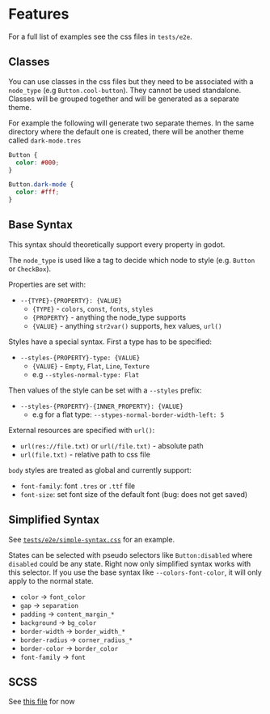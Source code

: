 # Features

For a full list of examples see the css files in `tests/e2e`.

## Classes

You can use classes in the css files but they need to be associated with a `node_type` (e.g `Button.cool-button`).
They cannot be used standalone. Classes will be grouped together and will be generated as a separate theme.

For example the following will generate two separate themes. In the same directory where the default one is created,
there will be another theme called `dark-mode.tres`

```css
Button {
  color: #000;
}

Button.dark-mode {
  color: #fff;
}
```

## Base Syntax

This syntax should theoretically support every property in godot.

The `node_type` is used like a tag to decide which node to style (e.g. `Button` or `CheckBox`).

Properties are set with:

- `--{TYPE}-{PROPERTY}: {VALUE}`
  - `{TYPE}` - `colors`, `const`, `fonts`, `styles`
  - `{PROPERTY}` - anything the node_type supports
  - `{VALUE}` - anything `str2var()` supports, hex values, `url()`

Styles have a special syntax. First a type has to be specified:

- `--styles-{PROPERTY}-type: {VALUE}`
  - `{VALUE}` - `Empty`, `Flat`, `Line`, `Texture`
  - e.g `--styles-normal-type: Flat`

Then values of the style can be set with a `--styles` prefix:

- `--styles-{PROPERTY}-{INNER_PROPERTY}: {VALUE}`
  - e.g for a flat type: `--stypes-normal-border-width-left: 5`

External resources are specified with `url()`:

- `url(res://file.txt)` or `url(/file.txt)` - absolute path
- `url(file.txt)` - relative path to css file

`body` styles are treated as global and currently support:

- `font-family`: font `.tres` or `.ttf` file
- `font-size`: set font size of the default font (bug: does not get saved)

## Simplified Syntax

See [`tests/e2e/simple-syntax.css`](./tests/e2e/simple-syntax.css) for an example.

States can be selected with pseudo selectors like `Button:disabled` where `disabled` could be any state.
Right now only simplified syntax works with this selector.
If you use the base syntax like `--colors-font-color`, it will only apply to the normal state.

- `color` -> `font_color`
- `gap` -> `separation`
- `padding` -> `content_margin_*`
- `background` -> `bg_color`
- `border-width` -> `border_width_*`
- `border-radius` -> `corner_radius_*`
- `border-color` -> `border_color`
- `font-family` -> `font`

## SCSS

See [this file](https://github.com/kuma-gee/robo-soul/blob/master/theme/theme.scss) for now
